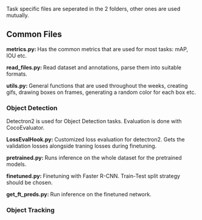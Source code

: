 Task specific files are seperated in the 2 folders, other ones are used mutually.


<h2> Common Files </h2>

<b> metrics.py: </b> Has the common metrics that are used for most tasks: mAP, IOU etc.

<b> read_files.py: </b> Read dataset and annotations, parse them into suitable formats.

<b> utils.py: </b> General functions that are used throughout the weeks, creating gifs, drawing boxes on frames, generating a random color for each box etc.

<h3> Object Detection </h3>

Detectron2 is used for Object Detection tasks. Evaluation is done with CocoEvaluator.

<b> LossEvalHook.py: </b> Customized loss evaluation for detectron2. Gets the validation losses alongside traning losses during finetuning.

<b> pretrained.py: </b> Runs inference on the whole dataset for the pretrained models. 

<b> finetuned.py: </b> Finetuning with Faster R-CNN. Train-Test split strategy should be chosen.

<b> get_ft_preds.py: </b> Run inference on the finetuned network.

<h3> Object Tracking </h3>

